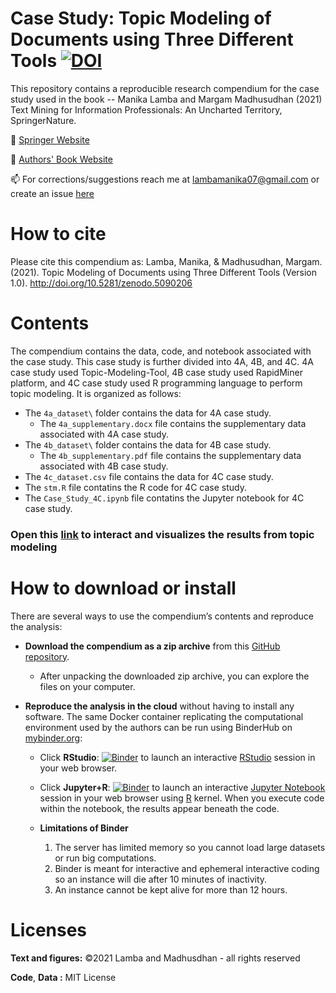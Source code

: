 # Case Study: Topic Modeling of Documents using Three Different Tools [![DOI](https://zenodo.org/badge/296715177.svg)](https://zenodo.org/badge/latestdoi/296715177)

This repository contains a reproducible research compendium for the case study used in the book --
Manika Lamba and Margam Madhusudhan (2021) Text Mining for Information Professionals: An Uncharted Territory, SpringerNature. 

🔭 [Springer Website](https://www.springer.com/in/book/9783030850845)

🔭 [Authors' Book Website](https://textmining-infopros.github.io/)

📫 For corrections/suggestions reach me at lambamanika07@gmail.com or create an issue [here](https://github.com/textmining-infopros/chapter4/issues)

# How to cite
Please cite this compendium as: Lamba, Manika, & Madhusudhan, Margam. (2021). Topic Modeling of Documents using Three Different Tools (Version 1.0). http://doi.org/10.5281/zenodo.5090206

# Contents
The compendium contains the data, code, and notebook associated with the case study. This case study is further divided into 4A, 4B, and 4C. 4A case study used Topic-Modeling-Tool, 4B case study used RapidMiner platform, and 4C case study used R programming language to perform topic modeling. It is organized as follows:

  - The `4a_dataset\` folder contains the data for 4A case study.
    - The `4a_supplementary.docx` file contains the supplementary data associated with 4A case study.
  - The `4b_dataset\` folder contains the data for 4B case study.
    - The `4b_supplementary.pdf` file contains the supplementary data associated with 4B case study.
  - The `4c_dataset.csv` file contains the data for 4C case study.
  - The `stm.R` file contatins the R code for 4C case study.
  - The `Case_Study_4C.ipynb` file contatins the Jupyter notebook for 4C case study.

### Open this [link](https://textmining-infopros.github.io/chapter4/) to interact and visualizes the results from topic modeling

# How to download or install
There are several ways to use the compendium’s contents and reproduce
the analysis:

  - **Download the compendium as a zip archive** from this [GitHub
    repository](https://github.com/textmining-infopros/chapter4/archive/master.zip).
    
      - After unpacking the downloaded zip archive, you can explore the
        files on your computer.

  - **Reproduce the analysis in the cloud** without having to install
    any software. The same Docker container replicating the
    computational environment used by the authors can be run using
    BinderHub on [mybinder.org](https://mybinder.org/):
  
      - Click
        **RStudio**: [![Binder](http://mybinder.org/badge_logo.svg)](http://mybinder.org/v2/gh/textmining-infopros/chapter4/master?urlpath=rstudio) to launch an interactive 
        [RStudio](https://rstudio.com/) session in your web browser.
        
      - Click
        **Jupyter+R**: [![Binder](http://mybinder.org/badge_logo.svg)](http://mybinder.org/v2/gh/textmining-infopros/chapter4/master?filepath=Case_Study_4C.ipynb) to launch an interactive [Jupyter Notebook](https://jupyter.org/) session in your web browser using [R](https://cloud.r-project.org/index.html) kernel. When you execute code within the notebook, the results appear beneath the code.
        
       - **Limitations of Binder**
         1. The server has limited memory so you cannot load large datasets or run big computations.
         2. Binder is meant for interactive and ephemeral interactive coding so an instance will die after 10 minutes of inactivity.
         3. An instance cannot be kept alive for more than 12 hours.

# Licenses

**Text and figures:** ©2021 Lamba and Madhusdhan - all rights reserved

**Code**, **Data :** MIT License
